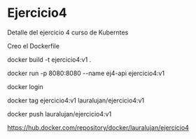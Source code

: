# Ejercicio4
Detalle del ejercicio 4 curso de Kuberntes

Creo el Dockerfile

docker build -t ejercicio4:v1 .

docker run -p 8080:8080 --name ej4-api ejercicio4:v1


docker login

docker tag ejercicio4:v1 lauralujan/ejercicio4:v1

docker push lauralujan/ejercicio4:v1


https://hub.docker.com/repository/docker/lauralujan/ejercicio4

